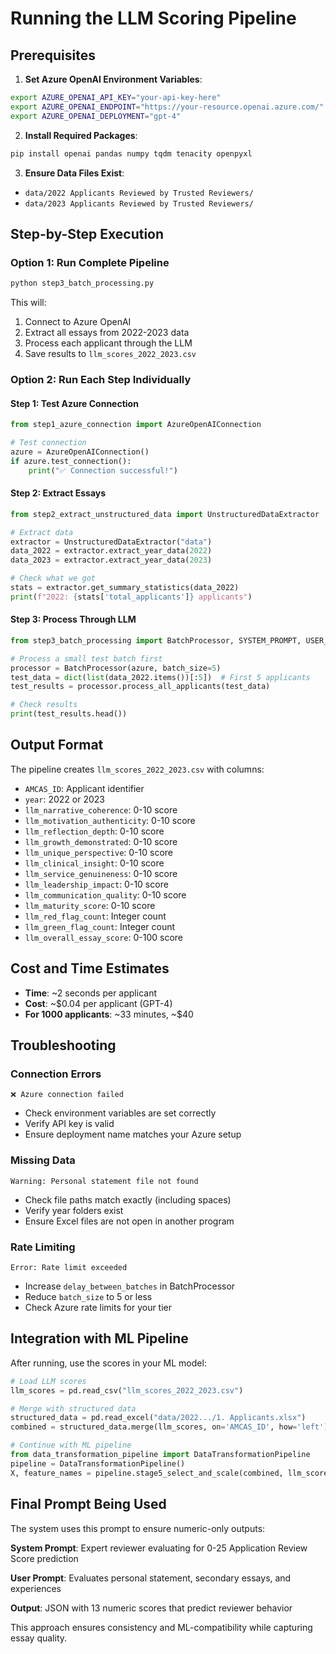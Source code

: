 # Running the LLM Scoring Pipeline

## Prerequisites

1. **Set Azure OpenAI Environment Variables**:
```bash
export AZURE_OPENAI_API_KEY="your-api-key-here"
export AZURE_OPENAI_ENDPOINT="https://your-resource.openai.azure.com/"
export AZURE_OPENAI_DEPLOYMENT="gpt-4"
```

2. **Install Required Packages**:
```bash
pip install openai pandas numpy tqdm tenacity openpyxl
```

3. **Ensure Data Files Exist**:
- `data/2022 Applicants Reviewed by Trusted Reviewers/`
- `data/2023 Applicants Reviewed by Trusted Reviewers/`

## Step-by-Step Execution

### Option 1: Run Complete Pipeline
```bash
python step3_batch_processing.py
```

This will:
1. Connect to Azure OpenAI
2. Extract all essays from 2022-2023 data
3. Process each applicant through the LLM
4. Save results to `llm_scores_2022_2023.csv`

### Option 2: Run Each Step Individually

#### Step 1: Test Azure Connection
```python
from step1_azure_connection import AzureOpenAIConnection

# Test connection
azure = AzureOpenAIConnection()
if azure.test_connection():
    print("✅ Connection successful!")
```

#### Step 2: Extract Essays
```python
from step2_extract_unstructured_data import UnstructuredDataExtractor

# Extract data
extractor = UnstructuredDataExtractor("data")
data_2022 = extractor.extract_year_data(2022)
data_2023 = extractor.extract_year_data(2023)

# Check what we got
stats = extractor.get_summary_statistics(data_2022)
print(f"2022: {stats['total_applicants']} applicants")
```

#### Step 3: Process Through LLM
```python
from step3_batch_processing import BatchProcessor, SYSTEM_PROMPT, USER_PROMPT_TEMPLATE

# Process a small test batch first
processor = BatchProcessor(azure, batch_size=5)
test_data = dict(list(data_2022.items())[:5])  # First 5 applicants
test_results = processor.process_all_applicants(test_data)

# Check results
print(test_results.head())
```

## Output Format

The pipeline creates `llm_scores_2022_2023.csv` with columns:
- `AMCAS_ID`: Applicant identifier
- `year`: 2022 or 2023
- `llm_narrative_coherence`: 0-10 score
- `llm_motivation_authenticity`: 0-10 score
- `llm_reflection_depth`: 0-10 score
- `llm_growth_demonstrated`: 0-10 score
- `llm_unique_perspective`: 0-10 score
- `llm_clinical_insight`: 0-10 score
- `llm_service_genuineness`: 0-10 score
- `llm_leadership_impact`: 0-10 score
- `llm_communication_quality`: 0-10 score
- `llm_maturity_score`: 0-10 score
- `llm_red_flag_count`: Integer count
- `llm_green_flag_count`: Integer count
- `llm_overall_essay_score`: 0-100 score

## Cost and Time Estimates

- **Time**: ~2 seconds per applicant
- **Cost**: ~$0.04 per applicant (GPT-4)
- **For 1000 applicants**: ~33 minutes, ~$40

## Troubleshooting

### Connection Errors
```
❌ Azure connection failed
```
- Check environment variables are set correctly
- Verify API key is valid
- Ensure deployment name matches your Azure setup

### Missing Data
```
Warning: Personal statement file not found
```
- Check file paths match exactly (including spaces)
- Verify year folders exist
- Ensure Excel files are not open in another program

### Rate Limiting
```
Error: Rate limit exceeded
```
- Increase `delay_between_batches` in BatchProcessor
- Reduce `batch_size` to 5 or less
- Check Azure rate limits for your tier

## Integration with ML Pipeline

After running, use the scores in your ML model:

```python
# Load LLM scores
llm_scores = pd.read_csv("llm_scores_2022_2023.csv")

# Merge with structured data
structured_data = pd.read_excel("data/2022.../1. Applicants.xlsx")
combined = structured_data.merge(llm_scores, on='AMCAS_ID', how='left')

# Continue with ML pipeline
from data_transformation_pipeline import DataTransformationPipeline
pipeline = DataTransformationPipeline()
X, feature_names = pipeline.stage5_select_and_scale(combined, llm_scores)
```

## Final Prompt Being Used

The system uses this prompt to ensure numeric-only outputs:

**System Prompt**: Expert reviewer evaluating for 0-25 Application Review Score prediction

**User Prompt**: Evaluates personal statement, secondary essays, and experiences

**Output**: JSON with 13 numeric scores that predict reviewer behavior

This approach ensures consistency and ML-compatibility while capturing essay quality.